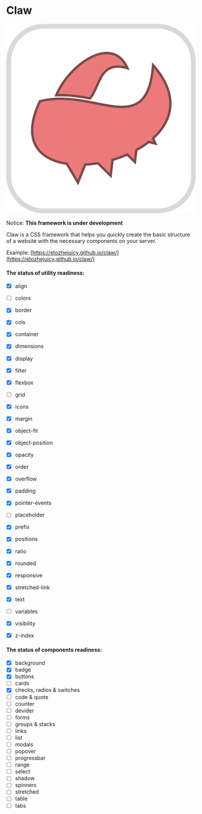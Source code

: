 # Claw

![logo](public/logo-min.svg)

Notice: **This framework is under development**

Claw is a CSS framework that helps you quickly create the basic structure of a website with the necessary components on your server.

Example: [https://etozhejuicy.github.io/claw/](https://etozhejuicy.github.io/claw/)

#### The status of utility readiness:

- [x]  align
- [ ]  colors
- [x]  border
- [x]  cols
- [x]  container
- [x]  dimensions
- [x]  display
- [x]  filter
- [x]  flexbox
- [ ]  grid
- [x]  icons
- [x]  margin
- [x]  object-fit
- [x]  object-position
- [x]  opacity
- [x]  order
- [x]  overflow
- [x]  padding
- [x]  pointer-events
- [ ]  placeholder
- [x]  prefix
- [x]  positions
- [x]  ratio
- [x]  rounded
- [x]  responsive
- [x]  stretched-link
- [x]  text
- [ ]  variables
- [x]  visibility
- [x]  z-index


#### The status of components readiness:

- [x]  background
- [x]  badge
- [x]  buttons
- [ ]  cards
- [x]  checks, radios & switches
- [ ]  code & quote
- [ ]  counter
- [ ]  devider
- [ ]  forms
- [ ]  groups & stacks
- [ ]  links
- [ ]  list
- [ ]  modals
- [ ]  popover
- [ ]  progressbar
- [ ]  range
- [ ]  select
- [ ]  shadow
- [ ]  spinners
- [ ]  stretched
- [ ]  table
- [ ]  tabs
